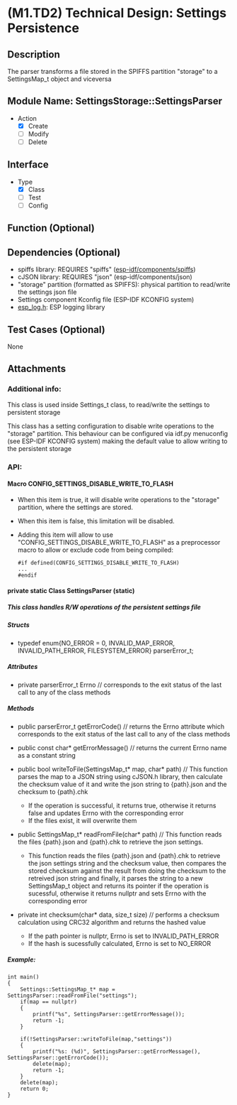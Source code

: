 # (M1.TD2) Technical Design: Settings Persistence

## Description

The parser transforms a file stored in the SPIFFS partition "storage" to a SettingsMap_t object and viceversa

## Module Name: SettingsStorage::SettingsParser
- Action
    - [X] Create
    - [ ] Modify
    - [ ] Delete

## Interface
- Type
    - [X] Class
    - [ ] Test
    - [ ] Config

## Function (Optional)

## Dependencies (Optional)
- spiffs library: REQUIRES "spiffs" ([esp-idf/components/spiffs](https://docs.espressif.com/projects/esp-idf/en/latest/esp32/api-reference/storage/spiffs.html))
- cJSON library: REQUIRES "json" (esp-idf/components/json)
- "storage" partition (formatted as SPIFFS): physical partition to read/write the settings json file
- Settings component Kconfig file (ESP-IDF KCONFIG system)
- [esp_log.h](https://docs.espressif.com/projects/esp-idf/en/latest/esp32/api-reference/system/log.html): ESP logging library

## Test Cases (Optional)
None

## Attachments


### Additional info:
This class is used inside Settings_t class, to read/write the settings to persistent storage

This class has a setting configuration to disable write operations to the "storage" partition. This behaviour can be configured via idf.py menuconfig (see ESP-IDF KCONFIG system) making the default value to allow writing to the persistent storage

### API: 

#### Macro CONFIG_SETTINGS_DISABLE_WRITE_TO_FLASH
- When this item is true, it will disable write operations to the "storage" partition, where the settings are stored.
- When this item is false, this limitation will be disabled.

- Adding this item will allow to use "CONFIG_SETTINGS_DISABLE_WRITE_TO_FLASH" as a preprocessor macro to allow or exclude code from being compiled:

    ```
    #if defined(CONFIG_SETTINGS_DISABLE_WRITE_TO_FLASH)
    ...
    #endif
    ```


#### private static Class SettingsParser (static)
##### This class handles R/W operations of the persistent settings file

##### Structs

- typedef enum{NO_ERROR = 0, INVALID_MAP_ERROR, INVALID_PATH_ERROR, FILESYSTEM_ERROR} parserError_t;

##### Attributes
- private parserError_t Errno
    // corresponds to the exit status of the last call to any of the class methods


##### Methods

- public parserError_t getErrorCode()
    // returns the Errno attribute which corresponds to the exit status of the last call to any of the class methods

- public const char* getErrorMessage()
    // returns the current Errno name as a constant string

- public bool writeToFile(SettingsMap_t* map, char* path)
    // This function parses the map to a JSON string using cJSON.h library, then calculate the checksum value of it and write the json string to {path}.json and the checksum to {path}.chk
    - If the operation is successful, it returns true, otherwise it returns false and updates Errno with the corresponding error 
    - If the files exist, it will overwrite them

- public SettingsMap_t* readFromFile(char* path)
    // This function reads the files {path}.json and {path}.chk to retrieve the json settings.
    - This function reads the files {path}.json and {path}.chk to retrieve the json settings string and the checksum value, then compares the stored checksum against the result from doing the checksum to the retreived json string and finally, it parses the string to a new SettingsMap_t object and returns its pointer if the operation is sucessful, otherwise it returns nullptr and sets Errno with the corresponding error

- private int checksum(char* data, size_t size)
    // performs a checksum calculation using CRC32 algorithm and returns the hashed value
    - If the path pointer is nullptr, Errno is set to INVALID_PATH_ERROR
    - If the hash is sucessfully calculated, Errno is set to NO_ERROR

##### Example:

```
int main()
{
    Settings::SettingsMap_t* map = SettingsParser::readFromFile("settings");
    if(map == nullptr)
    {
        printf("%s", SettingsParser::getErrorMessage());
        return -1;
    }
    
    if(!SettingsParser::writeToFile(map,"settings"))
    {
        printf("%s: (%d)", SettingsParser::getErrorMessage(), SettingsParser::getErrorCode());
        delete(map);
        return -1;
    }
    delete(map);
    return 0;
}
```

